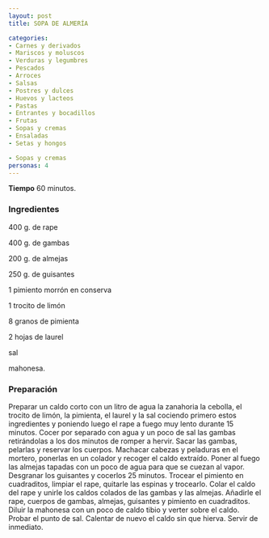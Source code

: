 ```yaml
---
layout: post
title: SOPA DE ALMERÍA

categories:
- Carnes y derivados
- Mariscos y moluscos
- Verduras y legumbres
- Pescados
- Arroces
- Salsas
- Postres y dulces
- Huevos y lacteos
- Pastas
- Entrantes y bocadillos
- Frutas
- Sopas y cremas
- Ensaladas
- Setas y hongos

- Sopas y cremas
personas: 4 
---
```

<b>Tiempo</b> 60 minutos.

<h3>Ingredientes</h3>
400 g. de rape

400 g. de gambas

200 g. de almejas

250 g. de guisantes

1 pimiento morrón en conserva

1 trocito de limón

8 granos de pimienta

2 hojas de laurel

sal

mahonesa.

<h3>Preparación</h3>
Preparar un caldo corto con un litro de agua la zanahoria la cebolla, el trocito de limón, la pimienta, el laurel y la sal cociendo primero estos ingredientes y poniendo luego el rape a fuego muy lento durante 15 minutos. Cocer por separado con agua y un poco de sal las gambas retirándolas a los dos minutos de romper a hervir. Sacar las gambas, pelarlas y reservar los cuerpos. Machacar cabezas y peladuras en el mortero, ponerlas en un colador y recoger el caldo extraído. Poner al fuego las almejas tapadas con un poco de agua para que se cuezan al vapor. Desgranar los guisantes y cocerlos 25 minutos. Trocear el pimiento en cuadraditos, limpiar el rape, quitarle las espinas y trocearlo. Colar el caldo del rape y unirle los caldos colados de las gambas y las almejas. Añadirle el rape, cuerpos de gambas, almejas, guisantes y pimiento en cuadraditos. Diluir la mahonesa con un poco de caldo tibio y verter sobre el caldo. Probar el punto de sal. Calentar de nuevo el caldo sin que hierva. Servir de inmediato.

